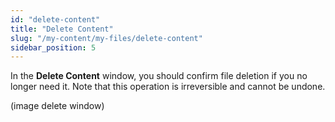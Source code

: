 ```yaml
---
id: "delete-content"
title: "Delete Content"
slug: "/my-content/my-files/delete-content"
sidebar_position: 5
---
```


In the **Delete Content** window, you should confirm file deletion if you no longer need it. Note that this operation is irreversible and cannot be undone.

(image delete window)
<br/>
